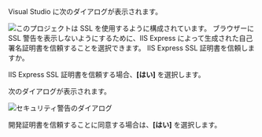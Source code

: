 Visual Studio に次のダイアログが表示されます。

![このプロジェクトは SSL を使用するように構成されています。 ブラウザーに SSL 警告を表示しないようにするために、IIS Express によって生成された自己署名証明書を信頼することを選択できます。 IIS Express SSL 証明書を信頼しますか。](~/getting-started/_static/trustCert.png)

IIS Express SSL 証明書を信頼する場合、**[はい]** を選択します。

次のダイアログが表示されます。

![セキュリティ警告のダイアログ](~/getting-started/_static/cert.png)

開発証明書を信頼することに同意する場合は、**[はい]** を選択します。
